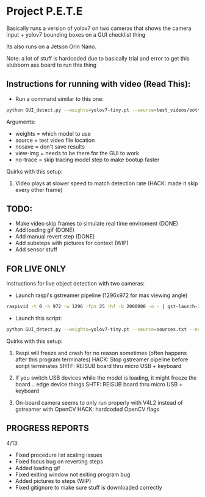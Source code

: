# Project P.E.T.E

Basically runs a version of yolov7 on two cameras that shows the camera input + yolov7 bounding boxes on a GUI checklist thing

Its also runs on a Jetson Orin Nano. 

Note: a lot of stuff is hardcoded due to basically trial and error to get this stubborn ass board to run this thing

## Instructions for running with video (Read This):
- Run a command similar to this one:
```bash
python GUI_detect.py --weights=yolov7-tiny.pt --source=test_videos/bottomBracketInstall.MOV --nosave --view-img --no-trace
```

Arguments:
- weights = which model to use
- source = test video file location
- nosave = don't save results
- view-img = needs to be there for the GUI to work
- no-trace = skip tracing model step to make bootup faster

Quirks with this setup:
1. Video plays at slower speed to match detection rate (HACK: made it skip every other frame)

## TODO: 
- Make video skip frames to simulate real time enviroment (DONE)
- Add loading gif (DONE)
- Add manual revert step (DONE)
- Add substeps with pictures for context (WIP)
- Add sensor stuff

## FOR LIVE ONLY 

Instructions for live object detection with two cameras:
- Launch raspi's gstreamer pipeline (1296x972 for max viewing angle)
```bash
raspivid -t 0 -h 972 -w 1296 -fps 25 -hf -b 2000000 -o - | gst-launch-1.0 -v fdsrc ! h264parse ! rtph264pay config-interval=1 pt=96 ! gdppay ! tcpserversink sync=0 host=192.168.0.248 port=5000
```

- Launch this script:
```bash
python GUI_detect.py --weights=yolov7-tiny.pt --source=sources.txt --nosave --view-img --no-trace
```

Quirks with this setup:
1. Raspi will freeze and crash for no reason sometimes (often happens after this program terminates)
HACK: Stop gstreamer pipeline before script terminates
SHTF: REISUB board thru micro USB + keyboard

2. If you switch USB devices while the model is loading, it might freeze the board... edge device things
SHTF: REISUB board thru micro USB + keyboard

3. On-board camera seems to only run properly with V4L2 instead of gstreamer with OpenCV
HACK: hardcoded OpenCV flags


## PROGRESS REPORTS

4/13:
- Fixed procedure list scaling issues
- Fixed focus bug on reverting steps
- Added loading gif
- Fixed exiting window not exiting program bug
- Added pictures to steps (WIP)
- Fixed gitignore to make sure stuff is downloaded correctly
